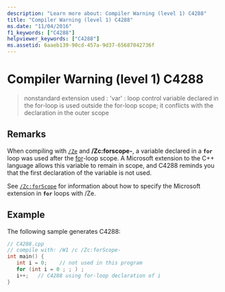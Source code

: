 ```yaml
---
description: "Learn more about: Compiler Warning (level 1) C4288"
title: "Compiler Warning (level 1) C4288"
ms.date: "11/04/2016"
f1_keywords: ["C4288"]
helpviewer_keywords: ["C4288"]
ms.assetid: 6aaeb139-90cd-457a-9d37-65687042736f
---
```

# Compiler Warning (level 1) C4288

> nonstandard extension used : 'var' : loop control variable declared in the for-loop is used outside the for-loop scope; it conflicts with the declaration in the outer scope

## Remarks

When compiling with [`/Ze`](../../build/reference/za-ze-disable-language-extensions.md) and **/Zc:forscope-**, a variable declared in a **`for`** loop was used after the [for](../../cpp/for-statement-cpp.md)-loop scope. A Microsoft extension to the C++ language allows this variable to remain in scope, and C4288 reminds you that the first declaration of the variable is not used.

See [`/Zc:forScope`](../../build/reference/zc-forscope-force-conformance-in-for-loop-scope.md) for information about how to specify the Microsoft extension in **`for`** loops with /Ze.

## Example

The following sample generates C4288:

```cpp
// C4288.cpp
// compile with: /W1 /c /Zc:forScope-
int main() {
   int i = 0;    // not used in this program
   for (int i = 0 ; ; ) ;
   i++;   // C4288 using for-loop declaration of i
}
```
